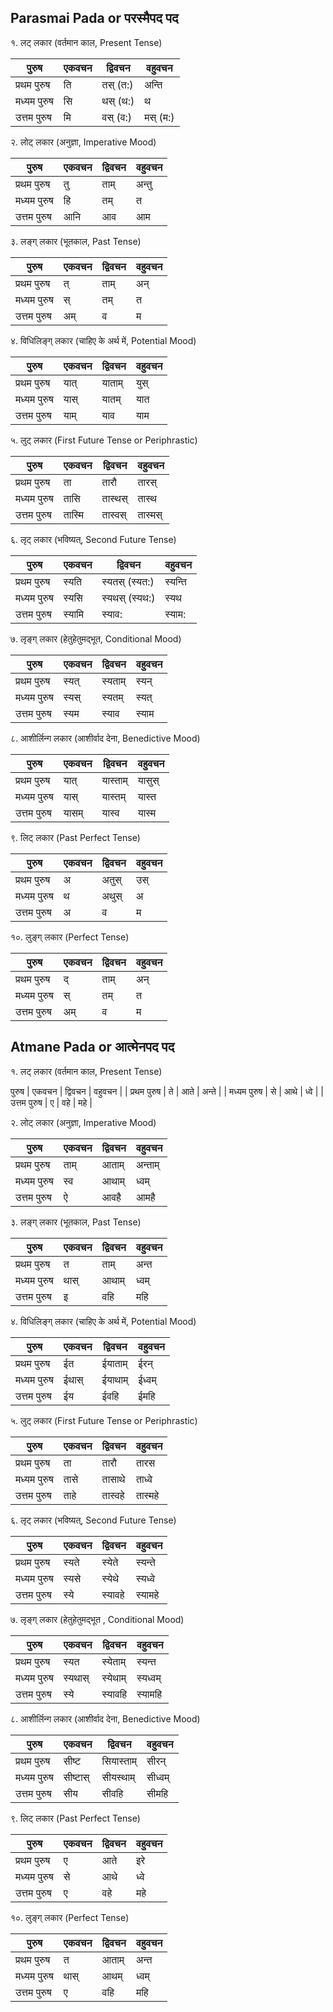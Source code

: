 ## Parasmai Pada or परस्मैपद पद

१. लट् लकार (वर्तमान काल, Present Tense)

| पुरुष       | एकवचन | द्विवचन  | वहुवचन   |
| ----------- | ----- | -------- | -------- |
| प्रथम पुरुष | ति    | तस् (त:) | अन्ति    |
| मध्यम पुरुष | सि    | थस् (थ:) | थ        |
| उत्तम पुरुष | मि    | वस् (व:) | मस् (म:) |

२. लोट् लकार (अनुज्ञा, Imperative Mood)

| पुरुष       | एकवचन | द्विवचन | वहुवचन |
| ----------- | ----- | ------- | ------ |
| प्रथम पुरुष | तु    | ताम्    | अन्तु  |
| मध्यम पुरुष | हि    | तम्     | त      |
| उत्तम पुरुष | आनि   | आव      | आम     |

३. लङ्ग् लकार (भूतकाल, Past Tense)

| पुरुष       | एकवचन | द्विवचन | वहुवचन |
| ----------- | ----- | ------- | ------ |
| प्रथम पुरुष | त्    | ताम्    | अन्    |
| मध्यम पुरुष | स्    | तम्     | त      |
| उत्तम पुरुष | अम्   | व       | म      |

४. विधिलिङ्ग् लकार (चाहिए के अर्थ में, Potential Mood)

| पुरुष       | एकवचन | द्विवचन | वहुवचन |
| ----------- | ----- | ------- | ------ |
| प्रथम पुरुष | यात्  | याताम्  | युस्   |
| मध्यम पुरुष | यास्  | यातम्   | यात    |
| उत्तम पुरुष | याम्  | याव     | याम    |

५. लुट् लकार (First Future Tense or Periphrastic)

| पुरुष       | एकवचन  | द्विवचन | वहुवचन  |
| ----------- | ------ | ------- | ------- |
| प्रथम पुरुष | ता     | तारौ    | तारस्   |
| मध्यम पुरुष | तासि   | तास्थस् | तास्थ   |
| उत्तम पुरुष | तास्मि | तास्वस् | तास्मस् |

६. लृट् लकार (भविष्यत्, Second Future Tense)

| पुरुष       | एकवचन  | द्विवचन        | वहुवचन  |
| ----------- | ------ | -------------- | ------- |
| प्रथम पुरुष | स्यति  | स्यतस् (स्यत:) | स्यन्ति |
| मध्यम पुरुष | स्यसि  | स्यथस् (स्यथ:) | स्यथ    |
| उत्तम पुरुष | स्यामि | स्याव:         | स्याम:  |

७. लृङ्ग् लकार (हेतुहेतुमद्भूत, Conditional Mood)

| पुरुष       | एकवचन | द्विवचन | वहुवचन |
| ----------- | ----- | ------- | ------ |
| प्रथम पुरुष | स्यत् | स्यताम् | स्यन्  |
| मध्यम पुरुष | स्यस् | स्यतम्  | स्यत्  |
| उत्तम पुरुष | स्यम  | स्याव   | स्याम  |

८. आशीर्लिन्ग लकार (आशीर्वाद देना, Benedictive Mood)

| पुरुष       | एकवचन | द्विवचन  | वहुवचन |
| ----------- | ----- | -------- | ------ |
| प्रथम पुरुष | यात्  | यास्ताम् | यासुस् |
| मध्यम पुरुष | यास्  | यास्तम्  | यास्त  |
| उत्तम पुरुष | यासम् | यास्व    | यास्म  |

९. लिट् लकार (Past Perfect Tense)

| पुरुष       | एकवचन | द्विवचन | वहुवचन |
| ----------- | ----- | ------- | ------ |
| प्रथम पुरुष | अ     | अतुस्   | उस्    |
| मध्यम पुरुष | थ     | अथुस्   | अ      |
| उत्तम पुरुष | अ     | व       | म      |

१०. लुङ्ग् लकार (Perfect Tense)

| पुरुष       | एकवचन | द्विवचन | वहुवचन |
| ----------- | ----- | ------- | ------ |
| प्रथम पुरुष | द्    | ताम्    | अन्    |
| मध्यम पुरुष | स्    | तम्     | त      |
| उत्तम पुरुष | अम्   | व       | म      |

## Atmane Pada or आत्मेनपद पद

१. लट् लकार (वर्तमान काल, Present Tense)

पुरुष | एकवचन | द्विवचन | वहुवचन |
| प्रथम पुरुष | ते | आते | अन्ते |
| मध्यम पुरुष | से | आथे | ध्वे |
| उत्तम पुरुष | ए | वहे | महे |

२. लोट् लकार (अनुज्ञा, Imperative Mood)

| पुरुष       | एकवचन | द्विवचन | वहुवचन  |
| ----------- | ----- | ------- | ------- |
| प्रथम पुरुष | ताम्  | आताम्   | अन्ताम् |
| मध्यम पुरुष | स्व   | आथाम्   | ध्वम्   |
| उत्तम पुरुष | ऐ     | आवहै    | आमहै    |

३. लङ्ग् लकार (भूतकाल, Past Tense)

| पुरुष       | एकवचन | द्विवचन | वहुवचन |
| ----------- | ----- | ------- | ------ |
| प्रथम पुरुष | त     | ताम्    | अन्त   |
| मध्यम पुरुष | थास्  | आथाम्   | ध्वम्  |
| उत्तम पुरुष | इ     | वहि     | महि    |

४. विधिलिङ्ग् लकार (चाहिए के अर्थ में, Potential Mood)

| पुरुष       | एकवचन | द्विवचन | वहुवचन |
| ----------- | ----- | ------- | ------ |
| प्रथम पुरुष | ईत    | ईयाताम् | ईरन्   |
| मध्यम पुरुष | ईथास् | ईयाथाम् | ईध्वम् |
| उत्तम पुरुष | ईय    | ईवहि    | ईमहि   |

५. लुट् लकार (First Future Tense or Periphrastic)

| पुरुष       | एकवचन | द्विवचन | वहुवचन  |
| ----------- | ----- | ------- | ------- |
| प्रथम पुरुष | ता    | तारौ    | तारस    |
| मध्यम पुरुष | तासे  | तासाथे  | ताध्वे  |
| उत्तम पुरुष | ताहे  | तास्वहे | तास्महे |

६. लृट् लकार (भविष्यत्, Second Future Tense)

| पुरुष       | एकवचन | द्विवचन | वहुवचन  |
| ----------- | ----- | ------- | ------- |
| प्रथम पुरुष | स्यते | स्येते  | स्यन्ते |
| मध्यम पुरुष | स्यसे | स्येथे  | स्यध्वे |
| उत्तम पुरुष | स्ये  | स्यावहे | स्यामहे |

७. लृङ्ग् लकार (हेतुहेतुमद्भूत , Conditional Mood)

| पुरुष       | एकवचन   | द्विवचन  | वहुवचन   |
| ----------- | ------- | -------- | -------- |
| प्रथम पुरुष | स्यत    | स्येताम् | स्यन्त   |
| मध्यम पुरुष | स्यथास् | स्येथाम् | स्यध्वम् |
| उत्तम पुरुष | स्ये    | स्यावहि  | स्यामहि  |

८. आशीर्लिन्ग लकार (आशीर्वाद देना, Benedictive Mood)

| पुरुष       | एकवचन    | द्विवचन    | वहुवचन  |
| ----------- | -------- | ---------- | ------- |
| प्रथम पुरुष | सीष्ट    | सियास्ताम् | सीरन्   |
| मध्यम पुरुष | सीष्टास् | सीयस्थाम्  | सीध्वम् |
| उत्तम पुरुष | सीय      | सीवहि      | सीमहि   |

९. लिट् लकार (Past Perfect Tense)

| पुरुष       | एकवचन | द्विवचन | वहुवचन |
| ----------- | ----- | ------- | ------ |
| प्रथम पुरुष | ए     | आते     | इरे    |
| मध्यम पुरुष | से    | आथे     | ध्वे   |
| उत्तम पुरुष | ए     | वहे     | महे    |

१०. लुङ्ग् लकार (Perfect Tense)

| पुरुष       | एकवचन | द्विवचन | वहुवचन |
| ----------- | ----- | ------- | ------ |
| प्रथम पुरुष | त     | आताम्   | अन्त   |
| मध्यम पुरुष | थास्  | आथम्    | ध्वम्  |
| उत्तम पुरुष | ए     | वहि     | महि    |
